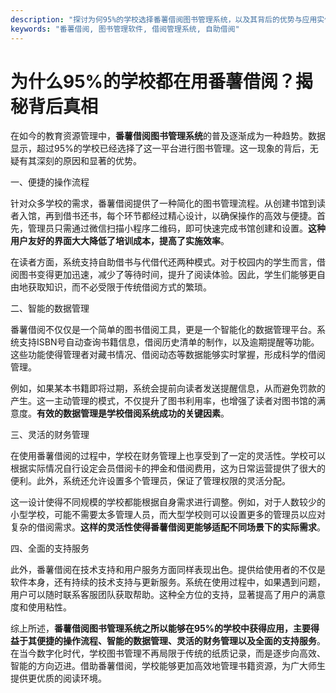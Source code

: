 ```yaml
---
description: "探讨为何95%的学校选择番薯借阅图书管理系统，以及其背后的优势与应用实例。"
keywords: "番薯借阅, 图书管理软件, 借阅管理系统, 自助借阅"
---
```

# 为什么95%的学校都在用番薯借阅？揭秘背后真相

在如今的教育资源管理中，**番薯借阅图书管理系统**的普及逐渐成为一种趋势。数据显示，超过95%的学校已经选择了这一平台进行图书管理。这一现象的背后，无疑有其深刻的原因和显著的优势。

一、便捷的操作流程

针对众多学校的需求，番薯借阅提供了一种简化的图书管理流程。从创建书馆到读者入馆，再到借书还书，每个环节都经过精心设计，以确保操作的高效与便捷。首先，管理员只需通过微信扫描小程序二维码，即可快速完成书馆创建和设置。**这种用户友好的界面大大降低了培训成本，提高了实施效率**。

在读者方面，系统支持自助借书与代借代还两种模式。对于校园内的学生而言，借阅图书变得更加迅速，减少了等待时间，提升了阅读体验。因此，学生们能够更自由地获取知识，而不必受限于传统借阅方式的繁琐。

二、智能的数据管理

番薯借阅不仅仅是一个简单的图书借阅工具，更是一个智能化的数据管理平台。系统支持ISBN号自动查询书籍信息，借阅历史清单的制作，以及逾期提醒等功能。这些功能使得管理者对藏书情况、借阅动态等数据能够实时掌握，形成科学的借阅管理。

例如，如果某本书籍即将过期，系统会提前向读者发送提醒信息，从而避免罚款的产生。这一主动管理的模式，不仅提升了图书利用率，也增强了读者对图书馆的满意度。**有效的数据管理是学校借阅系统成功的关键因素**。

三、灵活的财务管理

在使用番薯借阅的过程中，学校在财务管理上也享受到了一定的灵活性。学校可以根据实际情况自行设定会员借阅卡的押金和借阅费用，这为日常运营提供了很大的便利。此外，系统还允许设置多个管理员，保证了管理权限的灵活分配。

这一设计使得不同规模的学校都能根据自身需求进行调整。例如，对于人数较少的小型学校，可能不需要太多管理人员，而大型学校则可以设置更多的管理员以应对复杂的借阅需求。**这样的灵活性使得番薯借阅更能够适配不同场景下的实际需求**。

四、全面的支持服务

此外，番薯借阅在技术支持和用户服务方面同样表现出色。提供给使用者的不仅是软件本身，还有持续的技术支持与更新服务。系统在使用过程中，如果遇到问题，用户可以随时联系客服团队获取帮助。这种全方位的支持，显著提高了用户的满意度和使用粘性。

综上所述，**番薯借阅图书管理系统之所以能够在95%的学校中获得应用，主要得益于其便捷的操作流程、智能的数据管理、灵活的财务管理以及全面的支持服务**。在当今数字化时代，学校图书管理不再局限于传统的纸质记录，而是逐步向高效、智能的方向迈进。借助番薯借阅，学校能够更加高效地管理书籍资源，为广大师生提供更优质的阅读环境。
